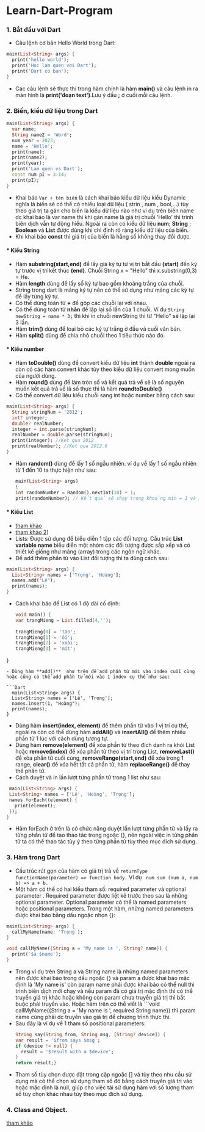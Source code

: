 # Learn-Dart-Program
### 1. Bắt đầu với Dart
- Câu lệnh cơ bản Hello World trong Dart:
```Dart
main(List<String> args) {
  print('hello world');
  print('Hoc lam quen vơi Dart');
  print('Dart co ban');
}
```
- Các câu lệnh sẽ thực thi trong hàm chính là hàm **main()** và câu lệnh in ra màn hình là **print('đoạn text')**.Lưu ý dấu **;** ở cuối mỗi câu lệnh.
### 2. Biến, kiểu dữ liệu trong Dart
```Dart
main(List<String> args) {
  var name;
  String name2 = 'Word';
  num year = 2023;
  name = 'Hello';
  print(name);
  print(name2);
  print(year);
  print('Lam quen vs Dart');
  const num pI = 3.14;
  print(pI);
}
```
- Khai báo ```Var + tên biến``` là  cách khai báo kiểu dữ liệu kiểu Dynamic nghĩa là biến sẽ có thể có nhiều loại dữ liệu ( strin , num , bool,...) tùy theo giá trị ta gán cho biến là kiểu dữ liệu nào như ví dụ trên biến name dc khai báo là var name thì khi gán name là giá trị chuỗi 'Hello' thì trình biên dịch vẫn tự động hiểu.
Ngoài ra còn có kiểu dữ liệu **num**; **String** ; **Boolean** và **List** được dùng khi chỉ định rõ ràng kiểu dữ liệu của biến.
- Khi khai báo **const** thì giá trị của biến là hằng số không thay đổi được.
#### * Kiểu String
- Hàm **substring(start,end)** để lấy giá ký tự từ vị trí bắt đầu **(start)** đến ký tự trước vị trí kết thúc **(end)**. Chuỗi String x = "Hello" thì x.substring(0,3) = He.
- Hàm **length** dùng để lấy số ký tự bao gồm khoảng trắng của chuỗi.
- String trong dart là mảng ký tự nên có thể sử dụng như mảng các ký tự để lấy từng ký tự.
- Có thể dùng toán tử **+** để gộp các chuỗi lại với nhau.
- Có thể dùng toán tử **nhân** để lặp lại số lần của 1 chuỗi. Ví dụ ```String newString = name * 3;``` thì khi in chuỗi newString thì từ "Hello" sẽ lặp lại 3 lần.
- Hàm **trim()** dùng để loại bỏ các ký tự trắng ở đầu và cuối văn bản.
- Hàm **split()** dùng để chia nhỏ chuỗi theo 1 tiêu thức nào đó.  
  
#### * Kiểu number
- Hàm **toDouble()** dùng để convert kiểu dữ liệu **int** thành **double** ngoài ra còn có các hàm convert khác tùy theo kiểu dữ liệu convert mong muốn của người dùng.
- Hàm **round()** dùng để làm tròn số và kết quả trả về sẽ là số nguyên muốn kết quả trả về là số thực thì là hàm **roundtoDouble()**
- Có thể convert dữ liệu kiểu chuỗi sang int hoặc number bằng cách sau:
```Dart
main(List<String> args) {
  String stringNum = '2012';
  int? integer;
  double? realNumber;
  integer = int.parse(stringNum);
  realNumber = double.parse(stringNum);
  print(integer); //Ket qua 2012
  print(realNumber); //Ket qua 2012.0
}
```
- Hàm **random()** dùng để lấy 1 số ngẫu nhiên. ví dụ về lấy 1 số ngẫu nhiên từ 1 đến 10 ta thực hiện như sau:
  ```Dart
  main(List<String> args)
  {
  int randomNumber = Random().nextInt(10) + 1;
  print(randomNumber); // Kết quả sẽ chạy trong khoảng min = 1 và max = 10.  
#### * Kiểu List
- [tham khảo](http://o2.edu.vn/kieu-danh-sach-list-trong-dart/)
- [tham khảo 2](http://fxstudio.dev/list-type-dart-tour/))
- Lists: Được sử dụng để biểu diễn 1 tập các đối tượng. Cẩu trúc **List<Type> variable name** biểu diễn một nhóm các đối tượng được sắp xếp và có thiết kế giống như mảng (array) trong các ngôn ngữ khác.
- Để add thêm phần tử vào List đối tượng thì ta dùng cách sau:
```Dart
main(List<String> args) {
  List<String> names = ['Trọng', 'Hoàng'];
  names.add("Lê");
  print(names);
}
```
- Cách khai báo để List có 1 độ dài cố định:
  ```Dart
  void main() {
  var trangMieng = List.filled(4,'');
    
  trangMieng[0] = 'táo';
  trangMieng[1] = 'ổi';
  trangMieng[2] = 'xoài';
  trangMieng[3] = 'mít';
}
```
- Dùng hàm **add()**  như trên để add phần từ mới vào index cuối cùng hoặc cũng có thể add phần tử mới vào 1 index cụ thể như sau:

```Dart
  main(List<String> args) {
  List<String> names = ['Lê', 'Trọng'];
  names.insert(1, "Hoàng");
  print(names);
}
```
- Dùng hàm **insert(index, element)** để thêm phần từ vào 1 vị trí cụ thể, ngoài ra còn có thể dùng hàm **addAll()** và **insertAll()** để thêm nhiều phần tử 1 lúc với cách dùng tương tự.
- Dùng hàm **remove(element)** để xóa phần tử theo đích danh ra khỏi List hoặc **remove(index)** để xóa phần tử theo vị trí trong List, **removeLast()** để xóa phần tử cuối cùng, **removeRange(start,end)** để xóa trong 1 range, **clear()** để xóa hết tất cả phần tử, hàm **replaceRange()** để thay thế phần tử.
- Cách duyệt và in lần lượt từng phần tử trong 1 list như sau:
 ```Dart 
  main(List<String> args) {
  List<String> names = ['Lê', 'Hoàng', 'Trọng'];
  names.forEach((element) {
    print(element);
  });
}
```
- Hàm forEach ở trên là có chức năng duyệt lần lượt từng phần tử và lấy ra từng phần tử để tao thao tác trong ngoặc {}, nên ngoài việc in từng phần tử ta có thể thao tác tùy ý theo từng phần tử tùy theo mục đích sử dụng.
### 3. Hàm trong Dart
- Cấu trúc rút gọn của hàm có giá trị trả về ```returnType functionName(parameter) => function body.``` Ví dụ ``` num sum (num a, num b) => a + b.```
- Một hàm có thế có hai kiểu tham số: required parameter và optional parameter . Required parameter được liệt kê trước theo sau là những optional parameter. Optional parameter có thể là named parameters hoặc positional parameters. Trong một hàm, những named parameters được khai báo bằng dấu ngoặc nhọn {}:
```Dart
main(List<String> args) {
  callMyName(name: 'Trọng');
}

void callMyName({String a = 'My name is ', String? name}) {
  print('$a $name');
}
```
- Trong ví dụ trên String a và String name là những named parameters nên được khai báo trong dấu ngoặc {} và param a được khai báo mặc định là 'My name is' còn param name phải được khai báo có thể null thì trình biên dịch mới chạy và nếu param đã có giá trị mặc định thì có thể truyền giá trị khác hoặc không còn param chưa truyền giá trị thì bắt buộc phải truyền vào. Hoặc hàm trên có thể viết là ```void callMyName({String a = 'My name is ', required String name}) thì param name cũng phải dc truyền vào giá trị để chương trình thực thi.
- Sau đây là ví dụ về 1 tham số positional parameters:
  ```Dart
  String say(String from, String msg, [String? device]) {
  var result = '$from says $msg';
  if (device != null) {
    result = '$result with a $device';
  }
  return result;}

- Tham số tùy chọn được đặt trong cặp ngoặc [] và tùy theo nhu cầu sử dụng mà có thể chọn sử dụng tham số đó bằng cách truyền giá trị vào hoặc mặc định là null, giúp cho việc tái sử dụng hàm với số lượng tham số tùy chọn khác nhau tùy theo mục đích sử dụng.

 ### 4. Class and Object. 
  [tham khảo](http://200lab.io/blog/tu-hoc-ngon-ngu-dart-classes/)
  
  











